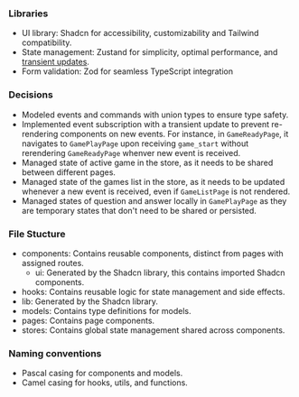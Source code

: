 ### Libraries
* UI library: Shadcn for accessibility, customizability and Tailwind compatibility.
* State management: Zustand for simplicity, optimal performance, and [transient updates](https://github.com/pmndrs/zustand?tab=readme-ov-file#transient-updates-for-often-occurring-state-changes).
* Form validation: Zod for seamless TypeScript integration

### Decisions
* Modeled events and commands with union types to ensure type safety.
* Implemented event subscription with a transient update to prevent re-rendering components on new events. For instance, in `GameReadyPage`, it navigates to `GamePlayPage` upon receiving `game_start` without rerendering `GameReadyPage` whenver new event is received.
* Managed state of active game in the store, as it needs to be shared between different pages.
* Managed state of the games list in the store, as it needs to be updated whenever a new event is received, even if `GameListPage` is not rendered.
* Managed states of question and answer locally in `GamePlayPage` as they are temporary states that don't need to be shared or persisted.

### File Stucture
* components: Contains reusable components, distinct from pages with assigned routes.
  * ui: Generated by the Shadcn library, this contains imported Shadcn components.
* hooks: Contains reusable logic for state management and side effects.
* lib: Generated by the Shadcn library.
* models: Contains type definitions for models.
* pages: Contains page components.
* stores: Contains global state management shared across components.

### Naming conventions
* Pascal casing for components and models.
* Camel casing for hooks, utils, and functions.